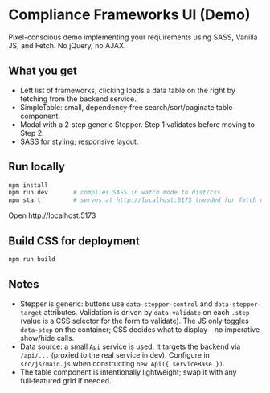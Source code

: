 # Compliance Frameworks UI (Demo)

Pixel-conscious demo implementing your requirements using SASS, Vanilla JS, and Fetch. No jQuery, no AJAX.

## What you get

- Left list of frameworks; clicking loads a data table on the right by fetching from the backend service.
- SimpleTable: small, dependency‑free search/sort/paginate table component.
- Modal with a 2‑step generic Stepper. Step 1 validates before moving to Step 2.
- SASS for styling; responsive layout.

## Run locally

```bash
npm install
npm run dev       # compiles SASS in watch mode to dist/css
npm start         # serves at http://localhost:5173 (needed for fetch of local JSON)
```

Open http://localhost:5173

## Build CSS for deployment

```bash
npm run build
```

## Notes

- Stepper is generic: buttons use `data-stepper-control` and `data-stepper-target` attributes. Validation is driven by `data-validate` on each `.step` (value is a CSS selector for the form to validate). The JS only toggles `data-step` on the container; CSS decides what to display—no imperative show/hide calls.
- Data source: a small `Api` service is used. It targets the backend via `/api/...` (proxied to the real service in dev). Configure in `src/js/main.js` when constructing `new Api({ serviceBase })`.
- The table component is intentionally lightweight; swap it with any full‑featured grid if needed.
